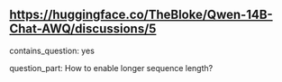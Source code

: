 ## https://huggingface.co/TheBloke/Qwen-14B-Chat-AWQ/discussions/5

contains_question: yes

question_part: How to enable longer sequence length?
